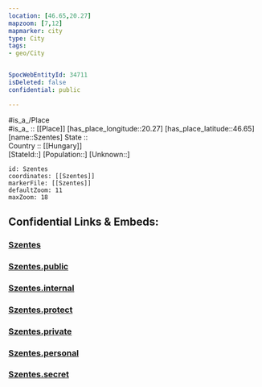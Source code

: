 ```yaml
---
location: [46.65,20.27] 
mapzoom: [7,12] 
mapmarker: city 
type: City
tags:
- geo/City


SpocWebEntityId: 34711
isDeleted: false
confidential: public

---
```

#is_a_/Place  
#is_a_ :: [[Place]] 
[has_place_longitude::20.27] 
[has_place_latitude::46.65] 
[name::Szentes] 
State ::  
Country :: [[Hungary]]  
[StateId::] 
[Population::] 
[Unknown::] 


```leaflet
id: Szentes
coordinates: [[Szentes]] 
markerFile: [[Szentes]] 
defaultZoom: 11 
maxZoom: 18
```


## Confidential Links & Embeds: 

### [Szentes](/_Standards/Earth/Continent/Europe/Europe~East/Hungary/Counties~Hungary/Csongrád/City/Szentes.md) 

### [Szentes.public](/_public/Earth/Continent/Europe/Europe~East/Hungary/Counties~Hungary/Csongrád/City/Szentes.public.md) 

### [Szentes.internal](/_internal/Earth/Continent/Europe/Europe~East/Hungary/Counties~Hungary/Csongrád/City/Szentes.internal.md) 

### [Szentes.protect](/_protect/Earth/Continent/Europe/Europe~East/Hungary/Counties~Hungary/Csongrád/City/Szentes.protect.md) 

### [Szentes.private](/_private/Earth/Continent/Europe/Europe~East/Hungary/Counties~Hungary/Csongrád/City/Szentes.private.md) 

### [Szentes.personal](/_personal/Earth/Continent/Europe/Europe~East/Hungary/Counties~Hungary/Csongrád/City/Szentes.personal.md) 

### [Szentes.secret](/_secret/Earth/Continent/Europe/Europe~East/Hungary/Counties~Hungary/Csongrád/City/Szentes.secret.md)

